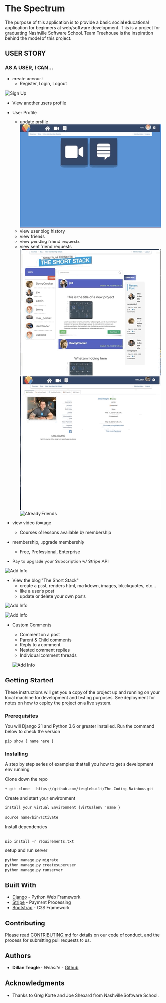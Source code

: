 # The Spectrum

The purpose of this application is to provide a basic social educational application for beginners at web/software development. This is a project for graduating Nashville Software School. Team Treehouse is the inspiration behind the model of this project.

## USER STORY
### AS A USER, I CAN...
+ create account
  - Register, Login, Logout

![Sign Up](./images/Spectrum_SignUp.gif)

+ View another users profile

+ User Profile
  - update profile
    ![Add Info](./images/Spectrum_add_Info.gif)
  - view user blog history
  - view friends
  - view pending friend requests
  - view sent friend requests
  ![Add Friend](./images/Spectrum_Add_Friend.gif)
  ![Accept Friend](./images/Spec_Accept_friend.gif)
  ![Already Friends](./images/Spec_Already_Friends.gif)



+ view video footage
  - Courses of lessons available by membership

+ membership, upgrade membership
  - Free, Professional, Enterprise


+ Pay to upgrade your Subscription w/ Stripe API

 ![Add Info](./images/Spec_Membership.gif)


+ View the blog "The Short Stack"
  - create a post, renders html, markdown, images, blockquotes, etc...
  - like a user's post
  - update or delete your own posts

![Add Info](./images/Spec_likes.gif)

![Add Info](./images/Spectrum_Search.gif)


+ Custom Comments
  -  Comment on a post
  - Parent & Child comments
  - Reply to a comment
  - Nested comment replies
  - Individual comment threads

  ![Add Info](./images/Spec_comments.gif)

## Getting Started

These instructions will get you a copy of the project up and running on your local machine for development and testing purposes. See deployment for notes on how to deploy the project on a live system.

### Prerequisites

You will Django 2.1 and
Python 3.6 or greater installed. Run the command below to check the version

```
pip show { name here }
```

### Installing

A step by step series of examples that tell you how to get a development env running

Clone down the repo

```
+ git clone   https://github.com/teaglebuilt/The-Coding-Rainbow.git

```
Create and start your environment

```
install your virtual Environment {virtualenv 'name'}

source name/bin/activate

```

Install dependencies

```

pip install -r requirements.txt

```

setup and run server

```
python manage.py migrate
python manage.py createsuperuser
python manage.py runserver

```




## Built With

* [Django](http://www.dropwizard.io/1.0.2/docs/) - Python Web Framework
* [Stripe](https://maven.apache.org/) - Payment Processing
* [Bootstrap](https://rometools.github.io/rome/) - CSS Framework

## Contributing

Please read [CONTRIBUTING.md](https://gist.github.com/PurpleBooth/b24679402957c63ec426) for details on our code of conduct, and the process for submitting pull requests to us.



## Authors

* **Dillan Teagle** - *Website* - [Github](https://github.com/teaglebuilt)





## Acknowledgments

* Thanks to Greg Korte and Joe Shepard from Nashville Software School.
